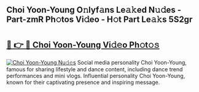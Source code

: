 ## Choi Yoon-Young O𝚗lyf𝚊ns Le𝚊𝚔ed N𝚞𝚍es - Part-zmR Ph𝚘tos Vi𝚍eo - H𝚘t Part Le𝚊𝚔s 5S2gr

# <h2><a href="http://hf391z2.feru.top/?c=Choi+Yoon-Young">🔗 👉 🔴 Choi Yoon-Young Vi𝚍𝚎o Ph𝚘t𝚘𝚜</a></h2>

[![Choi Yoon-Young Nu𝚍𝚎s](https://i.imgur.com/0TWrTi3.gif)](http://hf391z2.feru.top/?c=Choi+Yoon-Young)
Social media personality Choi Yoon-Young, famous for sharing lifestyle and dance content, including dance trend performances and mini vlogs. Influential personality Choi Yoon-Young, known for their captivating presence and inspiring message. 
